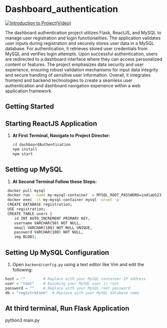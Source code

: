 # Dashboard_authentication
[![Introduction to Project(Video) ](https://example.com/intro-video-thumbnail.jpg)](https://drive.google.com/file/d/1PtG2t9973jzdgPzYVXlv-4JMXMJS9wC2/view?usp=sharing)

The dashboard authentication project utilizes Flask, ReactJS, and MySQL to manage user registration and login functionalities. The application validates user inputs during registration and securely stores user data in a MySQL database. For authentication, it retrieves stored user credentials from MySQL and verifies login attempts. Upon successful authentication, users are redirected to a dashboard interface where they can access personalized content or features. The project emphasizes data security and user experience, ensuring robust validation mechanisms for input data integrity and secure handling of sensitive user information. Overall, it integrates frontend and backend technologies to create a seamless user authentication and dashboard navigation experience within a web application framework.


## Getting Started

## Starting ReactJS Application

1. **At First Terminal, Navigate to Project Director:**
   ```bash
   cd dashboardAuthentication
   npm install
   npm start

   
## Setting up MySQL
1. **At Second Terminal Follow these Steps:**
  ```bash
   docker pull mysql
   docker run --name my-mysql-container -e MYSQL_ROOT_PASSWORD=india@123 -d -p 3306:3306 mysql
   docker exec -it my-mysql-container mysql -uroot -p
   CREATE DATABASE registration;
   USE registration;
   CREATE TABLE users (
      id INT AUTO_INCREMENT PRIMARY KEY,
      username VARCHAR(50) NOT NULL,
      email VARCHAR(100) NOT NULL UNIQUE,
      password VARCHAR(100) NOT NULL,
      img BLOB);
 ```

## Setting Up MySQL Configuration
1) Open `backend/config.py` using a text editor like Vim and edit the following:
```python
host = ""        # Replace with your MySQL container IP address
user = "root"    # Assuming your MySQL user is root
password = ""    # Replace with your MySQL root password
db = "registration"  # Replace with your MySQL database name
```


## At third terminal, Run Flask Application
python3 main.py

